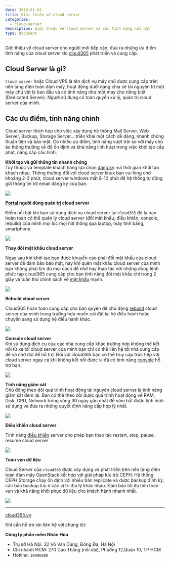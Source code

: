 ```yaml
---
date: 2019-01-01
title: Giới thiệu về cloud server
categories:
  - cloud-server
description: Giới thiệu về cloud server và các tính năng nổi bật
type: Document
---
```


Giới thiệu về cloud server cho người mới tiếp cận, đưa ra những ưu điểm tính năng của cloud server do <a href="https://cloud365.vn/" target="_blank">cloud365</a> phát triển và cung cấp.

## Cloud Server là gì?

`Cloud server` hoặc Cloud VPS là tên dịch vụ máy chủ được cung cấp trên nền tảng điện toán đám mây, hoạt động dưới dạng chia sẻ tài nguyên từ một máy chủ vật lý ban đầu và có tính năng như một máy chủ riêng biệt (Dedicated Server). Người sử dụng có toàn quyền xử lý, quản trị cloud server của mình.

## Các ưu điểm, tính năng chính

Cloud server thích hợp cho việc xây dựng hệ thống Mail Server, Web Server, Backup, Storage Server... triển khai một cách dễ dàng, nhanh chóng thuận tiện và bảo mật. Có nhiều ưu điểm, tính năng vượt trội so với máy chủ ảo thông thường về độ ổn định và khả năng linh hoạt trong việc khởi tạo cấp phát, nâng cấp cấu hình.

**Khởi tạo và gửi thông tin nhanh chóng**<br>
Tùy thuộc và template khách hàng lựa chọn <a href="https://nhanhoa.com/may-chu/may-chu-cloud-server.html" target="_blank">đăng ký</a> mà thời gian khởi tạo khách nhau. Thông thường đối với cloud server linux bạn vui lòng chờ khoảng 2-3 phút, cloud server windows mất 8-10 phút để hệ thống tự động gửi thông tin tới email đăng ký của bạn.

![](/images/img-cloud-server-gioi-thieu/Screenshot_409.png)

**<a href="https://portal.cloud365.vn/user/login/" target="_blank">Portal</a> người dùng quản trị cloud server**<br>

Điểm nổi bật khi bạn sử dụng dịch vụ cloud server tại `cloud365` đó là bạn hoàn toàn có thể quản lý cloud server (đổi mật khẩu, điểu khiển, console, rebuild) của mình mọi lúc mọi nơi thông qua laptop, máy tính bảng, smartphone.

![](/images/img-cloud-server-gioi-thieu/Screenshot_410.png)

**Thay đổi mật khẩu cloud server**<br>

Ngay sau khi khởi tạo bạn được khuyến cáo phải đổi mật khẩu của cloud server để đảm bảo bảo mật, hay khi quên mật khẩu cloud server của mình bạn không phải tìm đủ mọi cách để nhớ hay thao tác với những dòng lệnh phức tạp cloud365 cung câp cho bạn tính năng đổi mật khẩu chỉ trong 2 giây và tuân thủ chính sách về <a href="https://support.cloud365.vn/policy/chinh-sach-mat-khau-mayao/" target="_blank">mật khẩu</a> mạnh.

![](/images/img-cloud-server-gioi-thieu/Screenshot_411.png)

**Rebuild cloud server**<br>

Cloud365 hoàn toàn cung cấp cho bạn quyền để chủ động <a href="https://support.cloud365.vn/cloud-server/tinh-nang-rebuild-cloud-server/" target="_blank">rebuild</a> cloud server của mình trong trường hợp muốn cài đặt lại hệ điều hành hoặc chuyển sang sử dụng hệ điều hành khác.

![](/images/img-cloud-server-gioi-thieu/Screenshot_412.png)

**Console cloud server**<br>
Khi sử dụng dịch cụ của các nhà cung cấp khác trường hợp không thể kết nối từ xa tới cloud server của mình bạn chỉ có thể liên hệ tới nhà cung cấp để và chờ đợi để hỗ trợ. Đối với cloud365 bạn có thể truy cập trực tiếp với cloud server ngay cả khi không kết nối được vì đã có tính năng <a href="https://support.cloud365.vn/cloud-server/tinh-nang-console-cloud-server/" target="_blank">console</a> hỗ trợ bạn.

![](/images/img-cloud-server-gioi-thieu/Screenshot_415.png)

**Tính năng giám sát**<br>
Chủ động theo dõi quá trình hoạt động tài nguyên cloud server là tính năng giám sát đem lại. Bạn có thể theo dõi được quá trình hoạt động về RAM, Disk, CPU, Network trong vòng 30 ngày gần nhất để năm bắt được tình hình sử dụng và đưa ra những quyết định nâng cấp hợp lý nhất.

![](/images/img-cloud-server-gioi-thieu/Screenshot_413.png)

**Điều khiển cloud server**<br>

Tính năng <a href="https://support.cloud365.vn/cloud-server/tinh-nang-dieu-khien-cloud-server/" target="_blank">điều khiển</a> server cho phép bạn thao tác restart, stop, pause, resume cloud server

![](/images/img-cloud-server-gioi-thieu/Screenshot_414.png)

**Toàn vẹn dữ liệu**

Cloud Server của `cloud365` được xây dựng và phát triển trên nền tảng điện toán đám mây OpenStack kết hợp với giải pháp lưu trữ CEPH. Hệ thống CEPH Storage chạy ổn định với nhiều bản replicate và được backup định kỳ, các bản backup lưu ở các vị trí địa lý khác nhau. Đảm bảo tối đa tính toàn vẹn và khả năng khôi phục dữ liệu cho khách hành nhanh nhất.

![](/images/img-cloud-server-gioi-thieu/servers.png)

---
<a href="https://cloud365.vn/" target="_blank">cloud365.vn</a>

Khi cần hỗ trợ xin liên hệ với chúng tôi:

**Công ty phần mềm Nhân Hòa**
- Trụ sở Hà Nội: 32 Võ Văn Dũng, Đống Đa, Hà Nội
- Chi nhánh HCM: 270 Cao Thắng (nối dài), Phường 12,Quận 10, TP HCM
- Hotline: `19006680`